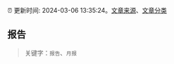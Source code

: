 :alarm_clock: 更新时间: 2024-03-06 13:35:24。[文章来源](/README.md)、[文章分类](/TAGS.md)

## 报告


> 关键字：`报告`、`月报`



